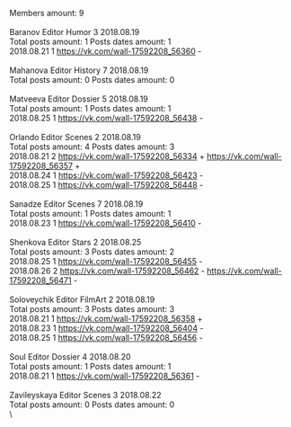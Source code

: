 Members amount: 9\
\
Baranov	Editor Humor 3 2018.08.19\
Total posts amount: 1	Posts dates amount: 1\
2018.08.21 1 https://vk.com/wall-17592208_56360 -	\
\
Mahanova	Editor History 7 2018.08.19\
Total posts amount: 0	Posts dates amount: 0\
\
Matveeva	Editor Dossier 5 2018.08.19\
Total posts amount: 1	Posts dates amount: 1\
2018.08.25 1 https://vk.com/wall-17592208_56438 -	\
\
Orlando	Editor Scenes 2 2018.08.19\
Total posts amount: 4	Posts dates amount: 3\
2018.08.21 2 https://vk.com/wall-17592208_56334 +	https://vk.com/wall-17592208_56357 +	\
2018.08.24 1 https://vk.com/wall-17592208_56423 -	\
2018.08.25 1 https://vk.com/wall-17592208_56448 -	\
\
Sanadze	Editor Scenes 7 2018.08.19\
Total posts amount: 1	Posts dates amount: 1\
2018.08.23 1 https://vk.com/wall-17592208_56410 -	\
\
Shenkova	Editor Stars 2 2018.08.25\
Total posts amount: 3	Posts dates amount: 2\
2018.08.25 1 https://vk.com/wall-17592208_56455 -	\
2018.08.26 2 https://vk.com/wall-17592208_56462 -	https://vk.com/wall-17592208_56471 -	\
\
Soloveychik	Editor FilmArt 2 2018.08.19\
Total posts amount: 3	Posts dates amount: 3\
2018.08.21 1 https://vk.com/wall-17592208_56358 +	\
2018.08.23 1 https://vk.com/wall-17592208_56404 -	\
2018.08.25 1 https://vk.com/wall-17592208_56456 -	\
\
Soul	Editor Dossier 4 2018.08.20\
Total posts amount: 1	Posts dates amount: 1\
2018.08.21 1 https://vk.com/wall-17592208_56361 -	\
\
Zavileyskaya	Editor Scenes 3 2018.08.22\
Total posts amount: 0	Posts dates amount: 0\
\
